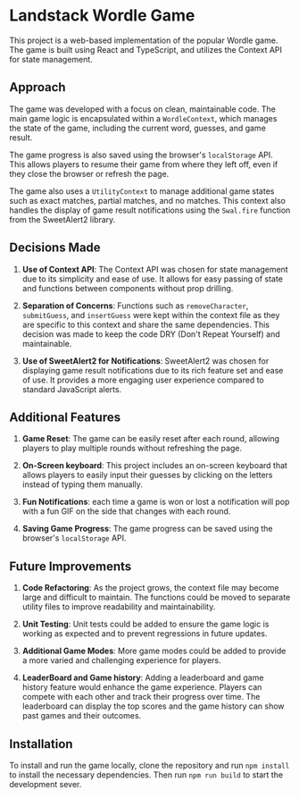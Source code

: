 # Landstack Wordle Game

This project is a web-based implementation of the popular Wordle game. The game is built using React and TypeScript, and utilizes the Context API for state management.

## Approach

The game was developed with a focus on clean, maintainable code. The main game logic is encapsulated within a `WordleContext`, which manages the state of the game, including the current word, guesses, and game result.

The game progress is also saved using the browser's `localStorage` API. This allows players to resume their game from where they left off, even if they close the browser or refresh the page.

The game also uses a `UtilityContext` to manage additional game states such as exact matches, partial matches, and no matches. This context also handles the display of game result notifications using the `Swal.fire` function from the SweetAlert2 library. 

## Decisions Made

1. **Use of Context API**: The Context API was chosen for state management due to its simplicity and ease of use. It allows for easy passing of state and functions between components without prop drilling.

2. **Separation of Concerns**: Functions such as `removeCharacter`, `submitGuess`, and `insertGuess` were kept within the context file as they are specific to this context and share the same dependencies. This decision was made to keep the code DRY (Don't Repeat Yourself) and maintainable.

3. **Use of SweetAlert2 for Notifications**: SweetAlert2 was chosen for displaying game result notifications due to its rich feature set and ease of use. It provides a more engaging user experience compared to standard JavaScript alerts.

## Additional Features

1. **Game Reset**: The game can be easily reset after each round, allowing players to play multiple rounds without refreshing the page.

2. **On-Screen keyboard**: This project includes an on-screen keyboard that allows players to easily input their guesses by clicking on the letters instead of typing them manually.

3. **Fun Notifications**: each time a game is won or lost a notification will pop with a fun GIF on the side that changes with each round.

3. **Saving Game Progress**: The game progress can be saved using the browser's `localStorage` API.



## Future Improvements

1. **Code Refactoring**: As the project grows, the context file may become large and difficult to maintain. The functions could be moved to separate utility files to improve readability and maintainability.

2. **Unit Testing**: Unit tests could be added to ensure the game logic is working as expected and to prevent regressions in future updates.

3. **Additional Game Modes**: More game modes could be added to provide a more varied and challenging experience for players.

3. **LeaderBoard and Game history**: Adding a leaderboard and game history feature would enhance the game experience. Players can compete with each other and track their progress over time. The leaderboard can display the top scores and the game history can show past games and their outcomes.

## Installation

To install and run the game locally, clone the repository and run `npm install` to install the necessary dependencies. Then run `npm run build` to start the development sever.
